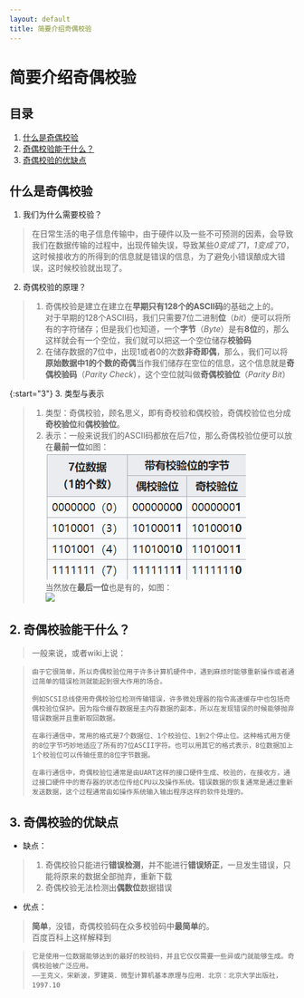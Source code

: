 ```yaml
---
layout: default
title: 简要介绍奇偶校验
---
```


# 简要介绍奇偶校验

## 目录

1. <a href="#c1">什么是奇偶校验</a>  
2. <a href="#c2">奇偶校验能干什么？</a>  
3. <a href="#c3">奇偶校验的优缺点</a>

## <a name="c1">什么是奇偶校验</a>

1. 我们为什么需要校验？  
>在日常生活的电子信息传输中，由于硬件以及一些不可预测的因素，会导致我们在数据传输的过程中，出现传输失误，导致某些*0变成了1*，*1变成了0*，这时候接收方的所得到的信息就是错误的信息，为了避免小错误酿成大错误，这时候校验就出现了。

2. 奇偶校验的原理？  
>1. 奇偶校验是建立在建立在**早期只有128个的ASCII码**的基础之上的。  
>对于早期的128个ASCII码，我们只需要7位二进制**位**（*bit*）便可以将所有的字符储存；但是我们也知道，一个**字节**（*Byte*）是有**8位**的，那么这样就会有一个空位，我们就可以把这一个空位储存**校验码**  
>2. 在储存数据的7位中，出现1或者0的次数**非奇即偶**，那么，我们可以将**原始数据中1的个数的奇偶**当作我们储存在空位的信息，这个信息就是**奇偶校验码**（*Parity Check*），这个空位就叫做**奇偶校验位**（*Parity Bit*）

{:start="3"}
3. 类型与表示  
>1. 类型：奇偶校验，顾名思义，即有奇校验和偶校验，奇偶校验位也分成**奇校验位**和**偶校验位**。  
>2. 表示：一般来说我们的ASCII码都放在后7位，那么奇偶校验位便可以放在**最前一位**如图：  
![](images/lab04/Parity%20check%20on%20wiki.png)  
当然放在**最后一位**也是有的，如图：  
![](https://pic4.zhimg.com/80/v2-2c0f22d050dcbccef85eacee21de747d_hd.jpg)

## <a name="c2">2. 奇偶校验能干什么？</a>

>一般来说，或者wiki上说：

>`由于它很简单，所以奇偶校验位用于许多计算机硬件中，遇到麻烦时能够重新操作或者通过简单的错误检测就能起到很大作用的场合。`
>
>`例如SCSI总线使用奇偶校验位检测传输错误，许多微处理器的指令高速缓存中也包括奇偶校验位保护。因为指令缓存数据是主内存数据的副本，所以在发现错误的时候能够抛弃错误数据并且重新取回数据。`
>
>`在串行通信中，常用的格式是7个数据位、1个校验位、1到2个停止位。这种格式用方便的8位字节巧妙地适应了所有的7位ASCII字符。也可以用其它的格式表示，8位数据加上1个校验位可以传输任意的8位字节数据。`
>
>`在串行通信中，奇偶校验位通常是由UART这样的接口硬件生成、校验的，在接收方，通过接口硬件中的寄存器的状态位传给CPU以及操作系统。错误数据的恢复通常是通过重新发送数据，这个过程通常由如操作系统输入输出程序这样的软件处理的。`

## <a name="c3">3. 奇偶校验的优缺点</a>

* 缺点：  
>1. 奇偶校验只能进行**错误检测**，并不能进行**错误矫正**，一旦发生错误，只能将原来的数据全部抛弃，重新下载  
>2. 奇偶校验无法检测出**偶数位**数据错误

* 优点：  
>**简单**，没错，奇偶校验码在众多校验码中**最简单**的。  
>百度百科上这样解释到

>`它是使用一位数据能够达到的最好的校验码，并且它仅仅需要一些异或门就能够生成。奇偶校验被广泛应用。`  
>`——王克义，宋新波，罗建英．微型计算机基本原理与应用．北京：北京大学出版社，1997.10`

